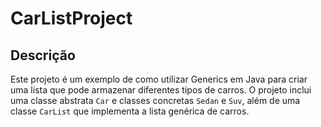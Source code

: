 # CarListProject

## Descrição

Este projeto é um exemplo de como utilizar Generics em Java para criar uma lista que pode armazenar diferentes tipos de carros. O projeto inclui uma classe abstrata `Car` e classes concretas `Sedan` e `Suv`, além de uma classe `CarList` que implementa a lista genérica de carros.

